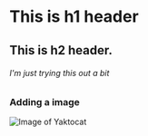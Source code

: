 # This is h1 header 
## This is h2 header. 
###### I'm just trying this out a bit

### Adding a image
![Image of Yaktocat](https://octodex.github.com/images/yaktocat.png) 
